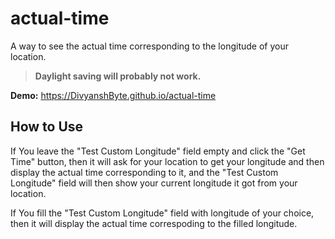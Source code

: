 # actual-time
A way to see the actual time corresponding to the longitude of your location.

> **Daylight saving will probably not work.**

**Demo:** https://DivyanshByte.github.io/actual-time

## How to Use
If You leave the "Test Custom Longitude" field empty and click the "Get Time" button, then it will ask for your location to get your longitude and then display the actual time corresponding to it, and the "Test Custom Longitude" field will then show your current longitude it got from your location.  

If You fill the "Test Custom Longitude" field with longitude of your choice, then it will display the actual time correspoding to the filled longitude.
